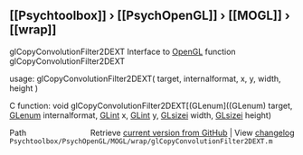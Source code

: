 ## [[Psychtoolbox]] &#8250; [[PsychOpenGL]] &#8250; [[MOGL]] &#8250; [[wrap]]

glCopyConvolutionFilter2DEXT  Interface to [OpenGL](OpenGL) function glCopyConvolutionFilter2DEXT  
  
usage:  glCopyConvolutionFilter2DEXT( target, internalformat, x, y, width, height )  
  
C function:  void glCopyConvolutionFilter2DEXT[(GLenum]((GLenum) target, [GLenum](GLenum) internalformat, [GLint](GLint) x, [GLint](GLint) y, [GLsizei](GLsizei) width, [GLsizei](GLsizei) height)  




<div class="code_header" style="text-align:right;">
  <span style="float:left;">Path&nbsp;&nbsp;</span> <span class="counter">Retrieve <a href=
  "https://raw.github.com/Psychtoolbox-3/Psychtoolbox-3/beta/Psychtoolbox/PsychOpenGL/MOGL/wrap/glCopyConvolutionFilter2DEXT.m">current version from GitHub</a> | View <a href=
  "https://github.com/Psychtoolbox-3/Psychtoolbox-3/commits/beta/Psychtoolbox/PsychOpenGL/MOGL/wrap/glCopyConvolutionFilter2DEXT.m">changelog</a></span>
</div>
<div class="code">
  <code>Psychtoolbox/PsychOpenGL/MOGL/wrap/glCopyConvolutionFilter2DEXT.m</code>
</div>

